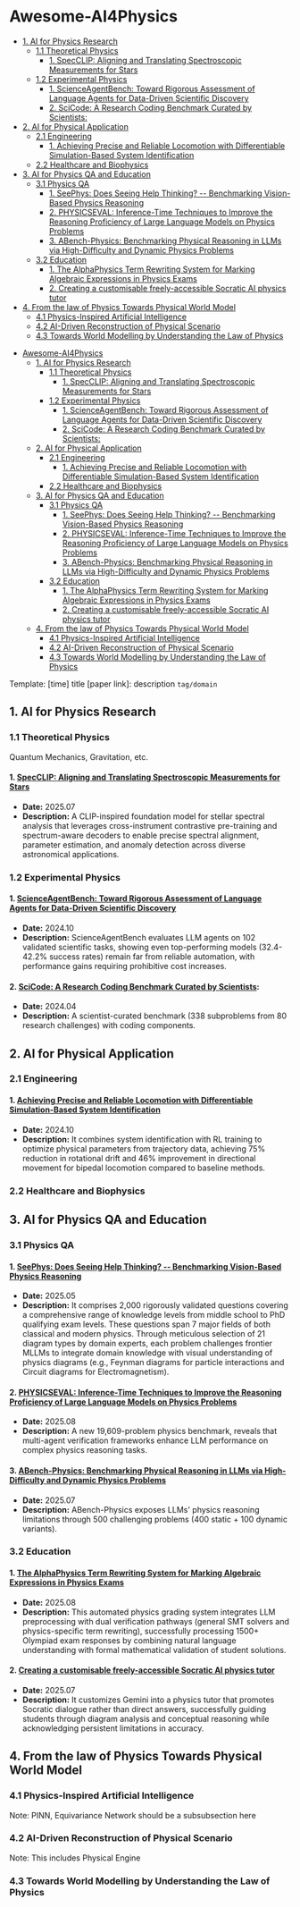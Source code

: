 # Awesome-AI4Physics

<!-- START doctoc generated TOC please keep comment here to allow auto update -->
<!-- DON'T EDIT THIS SECTION, INSTEAD RE-RUN doctoc TO UPDATE -->

- [1. AI for Physics Research](#1-ai-for-physics-research)
  - [1.1 Theoretical Physics](#11-theoretical-physics)
    - [1. SpecCLIP: Aligning and Translating Spectroscopic Measurements for Stars](#1-specclip-aligning-and-translating-spectroscopic-measurements-for-stars)
  - [1.2 Experimental Physics](#12-experimental-physics)
    - [1. ScienceAgentBench: Toward Rigorous Assessment of Language Agents for Data-Driven Scientific Discovery](#1-scienceagentbench-toward-rigorous-assessment-of-language-agents-for-data-driven-scientific-discovery)
    - [2. SciCode: A Research Coding Benchmark Curated by Scientists:](#2-scicode-a-research-coding-benchmark-curated-by-scientists)
- [2. AI for Physical Application](#2-ai-for-physical-application)
  - [2.1 Engineering](#21-engineering)
    - [1. Achieving Precise and Reliable Locomotion with Differentiable Simulation-Based System Identification](#1-achieving-precise-and-reliable-locomotion-with-differentiable-simulation-based-system-identification)
  - [2.2 Healthcare and Biophysics](#22-healthcare-and-biophysics)
- [3. AI for Physics QA and Education](#3-ai-for-physics-qa-and-education)
  - [3.1 Physics QA](#31-physics-qa)
    - [1. SeePhys: Does Seeing Help Thinking? -- Benchmarking Vision-Based Physics Reasoning](#1-seephys-does-seeing-help-thinking----benchmarking-vision-based-physics-reasoning)
    - [2. PHYSICSEVAL: Inference-Time Techniques to Improve the Reasoning Proficiency of Large Language Models on Physics Problems](#2-physicseval-inference-time-techniques-to-improve-the-reasoning-proficiency-of-large-language-models-on-physics-problems)
    - [3. ABench-Physics: Benchmarking Physical Reasoning in LLMs via High-Difficulty and Dynamic Physics Problems](#3-abench-physics-benchmarking-physical-reasoning-in-llms-via-high-difficulty-and-dynamic-physics-problems)
  - [3.2 Education](#32-education)
    - [1. The AlphaPhysics Term Rewriting System for Marking Algebraic Expressions in Physics Exams](#1-the-alphaphysics-term-rewriting-system-for-marking-algebraic-expressions-in-physics-exams)
    - [2. Creating a customisable freely-accessible Socratic AI physics tutor](#2-creating-a-customisable-freely-accessible-socratic-ai-physics-tutor)
- [4. From the law of Physics Towards Physical World Model](#4-from-the-law-of-physics-towards-physical-world-model)
  - [4.1 Physics-Inspired Artificial Intelligence](#41-physics-inspired-artificial-intelligence)
  - [4.2 AI-Driven Reconstruction of Physical Scenario](#42-ai-driven-reconstruction-of-physical-scenario)
  - [4.3 Towards World Modelling by Understanding the Law of Physics](#43-towards-world-modelling-by-understanding-the-law-of-physics)

<!-- END doctoc generated TOC please keep comment here to allow auto update -->

- [Awesome-AI4Physics](#awesome-ai4physics)
  - [1. AI for Physics Research](#1-ai-for-physics-research)
    - [1.1 Theoretical Physics](#11-theoretical-physics)
      - [1. SpecCLIP: Aligning and Translating Spectroscopic Measurements for Stars](#1-specclip-aligning-and-translating-spectroscopic-measurements-for-stars)
    - [1.2 Experimental Physics](#12-experimental-physics)
      - [1. ScienceAgentBench: Toward Rigorous Assessment of Language Agents for Data-Driven Scientific Discovery](#1-scienceagentbench-toward-rigorous-assessment-of-language-agents-for-data-driven-scientific-discovery)
      - [2. SciCode: A Research Coding Benchmark Curated by Scientists:](#2-scicode-a-research-coding-benchmark-curated-by-scientists)
  - [2. AI for Physical Application](#2-ai-for-physical-application)
    - [2.1 Engineering](#21-engineering)
      - [1. Achieving Precise and Reliable Locomotion with Differentiable Simulation-Based System Identification](#1-achieving-precise-and-reliable-locomotion-with-differentiable-simulation-based-system-identification)
    - [2.2 Healthcare and Biophysics](#22-healthcare-and-biophysics)
  - [3. AI for Physics QA and Education](#3-ai-for-physics-qa-and-education)
    - [3.1 Physics QA](#31-physics-qa)
      - [1. SeePhys: Does Seeing Help Thinking? -- Benchmarking Vision-Based Physics Reasoning](#1-seephys-does-seeing-help-thinking----benchmarking-vision-based-physics-reasoning)
      - [2. PHYSICSEVAL: Inference-Time Techniques to Improve the Reasoning Proficiency of Large Language Models on Physics Problems](#2-physicseval-inference-time-techniques-to-improve-the-reasoning-proficiency-of-large-language-models-on-physics-problems)
      - [3. ABench-Physics: Benchmarking Physical Reasoning in LLMs via High-Difficulty and Dynamic Physics Problems](#3-abench-physics-benchmarking-physical-reasoning-in-llms-via-high-difficulty-and-dynamic-physics-problems)
    - [3.2 Education](#32-education)
      - [1. The AlphaPhysics Term Rewriting System for Marking Algebraic Expressions in Physics Exams](#1-the-alphaphysics-term-rewriting-system-for-marking-algebraic-expressions-in-physics-exams)
      - [2. Creating a customisable freely-accessible Socratic AI physics tutor](#2-creating-a-customisable-freely-accessible-socratic-ai-physics-tutor)
  - [4. From the law of Physics Towards Physical World Model](#4-from-the-law-of-physics-towards-physical-world-model)
    - [4.1 Physics-Inspired Artificial Intelligence](#41-physics-inspired-artificial-intelligence)
    - [4.2 AI-Driven Reconstruction of Physical Scenario](#42-ai-driven-reconstruction-of-physical-scenario)
    - [4.3 Towards World Modelling by Understanding the Law of Physics](#43-towards-world-modelling-by-understanding-the-law-of-physics)


 Template: [time] title [paper link]: description `tag/domain` 

## 1. AI for Physics Research

### 1.1 Theoretical Physics

Quantum Mechanics, Gravitation, etc.
#### 1. [SpecCLIP: Aligning and Translating Spectroscopic Measurements for Stars](https://arxiv.org/pdf/2507.01939)
- **Date:** 2025.07
- **Description:** A CLIP-inspired foundation model for stellar spectral analysis that leverages cross-instrument contrastive pre-training and spectrum-aware decoders to enable precise spectral alignment, parameter estimation, and anomaly detection across diverse astronomical applications.

### 1.2 Experimental Physics
#### 1. [ScienceAgentBench: Toward Rigorous Assessment of Language Agents for Data-Driven Scientific Discovery](https://arxiv.org/pdf/2410.05080)
- **Date:** 2024.10
- **Description:** ScienceAgentBench evaluates LLM agents on 102 validated scientific tasks, showing even top-performing models (32.4-42.2% success rates) remain far from reliable automation, with performance gains requiring prohibitive cost increases. 

#### 2. [SciCode: A Research Coding Benchmark Curated by Scientists](https://arxiv.org/abs/2407.13168):
- **Date:** 2024.04
- **Description:** A scientist-curated benchmark (338 subproblems from 80 research challenges) with coding components. 

## 2. AI for Physical Application

### 2.1 Engineering
  #### 1. [Achieving Precise and Reliable Locomotion with Differentiable Simulation-Based System Identification](https://arxiv.org/html/2508.04696v1)
- **Date:** 2024.10
- **Description:** It combines system identification with RL training to optimize physical parameters from trajectory data, achieving 75% reduction in rotational drift and 46% improvement in directional movement for bipedal locomotion compared to baseline methods.
  
### 2.2 Healthcare and Biophysics


## 3. AI for Physics QA and Education
### 3.1 Physics QA
#### 1. [SeePhys: Does Seeing Help Thinking? -- Benchmarking Vision-Based Physics Reasoning](https://arxiv.org/abs/2505.19099)
- **Date:** 2025.05
- **Description:** It comprises 2,000 rigorously validated questions covering a comprehensive range of knowledge levels from middle school to PhD qualifying exam levels. These questions span 7 major fields of both classical and modern physics. Through meticulous selection of 21 diagram types by domain experts, each problem challenges frontier MLLMs to integrate domain knowledge with visual understanding of physics diagrams (e.g., Feynman diagrams for particle interactions and Circuit diagrams for Electromagnetism).
  
#### 2. [PHYSICSEVAL: Inference-Time Techniques to Improve the Reasoning Proficiency of Large Language Models on Physics Problems](https://arxiv.org/pdf/2508.00079)
- **Date:** 2025.08
- **Description:** A new 19,609-problem physics benchmark, reveals that multi-agent verification frameworks enhance LLM performance on complex physics reasoning tasks. 

#### 3. [ABench-Physics: Benchmarking Physical Reasoning in LLMs via High-Difficulty and Dynamic Physics Problems](https://arxiv.org/pdf/2507.04766)
- **Date:** 2025.07
- **Description:**  ABench-Physics exposes LLMs' physics reasoning limitations through 500 challenging problems (400 static + 100 dynamic variants). 


### 3.2 Education
#### 1. [The AlphaPhysics Term Rewriting System for Marking Algebraic Expressions in Physics Exams](https://arxiv.org/pdf/2507.18337)
- **Date:** 2025.08
- **Description:** This automated physics grading system integrates LLM preprocessing with dual verification pathways (general SMT solvers and physics-specific term rewriting), successfully processing 1500+ Olympiad exam responses by combining natural language understanding with formal mathematical validation of student solutions.
  
#### 2. [Creating a customisable freely-accessible Socratic AI physics tutor](https://arxiv.org/pdf/2507.05795)
- **Date:** 2025.07
- **Description:** It customizes Gemini into a physics tutor that promotes Socratic dialogue rather than direct answers, successfully guiding students through diagram analysis and conceptual reasoning while acknowledging persistent limitations in accuracy.


## 4. From the law of Physics Towards Physical World Model

### 4.1 Physics-Inspired Artificial Intelligence

Note: PINN, Equivariance Network should be a subsubsection here


### 4.2 AI-Driven Reconstruction of Physical Scenario

Note: This includes Physical Engine


### 4.3 Towards World Modelling by Understanding the Law of Physics
